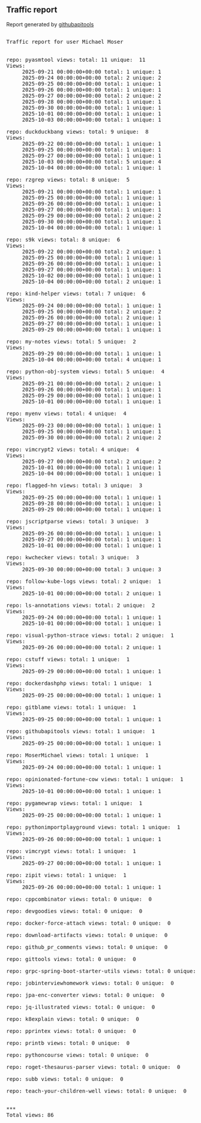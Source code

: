 <h2> Traffic report </h2>

Report generated by <a href="https://github.com/MoserMichael/githubapitools">githubapitools</a>

<pre>

Traffic report for user Michael Moser


repo: pyasmtool views: total: 11 unique:  11
Views:
	 2025-09-21 00:00:00+00:00 total: 1 unique: 1
	 2025-09-24 00:00:00+00:00 total: 2 unique: 2
	 2025-09-25 00:00:00+00:00 total: 1 unique: 1
	 2025-09-26 00:00:00+00:00 total: 1 unique: 1
	 2025-09-27 00:00:00+00:00 total: 2 unique: 2
	 2025-09-28 00:00:00+00:00 total: 1 unique: 1
	 2025-09-30 00:00:00+00:00 total: 1 unique: 1
	 2025-10-01 00:00:00+00:00 total: 1 unique: 1
	 2025-10-03 00:00:00+00:00 total: 1 unique: 1

repo: duckduckbang views: total: 9 unique:  8
Views:
	 2025-09-22 00:00:00+00:00 total: 1 unique: 1
	 2025-09-25 00:00:00+00:00 total: 1 unique: 1
	 2025-09-27 00:00:00+00:00 total: 1 unique: 1
	 2025-10-03 00:00:00+00:00 total: 5 unique: 4
	 2025-10-04 00:00:00+00:00 total: 1 unique: 1

repo: rzgrep views: total: 8 unique:  5
Views:
	 2025-09-21 00:00:00+00:00 total: 1 unique: 1
	 2025-09-25 00:00:00+00:00 total: 1 unique: 1
	 2025-09-26 00:00:00+00:00 total: 1 unique: 1
	 2025-09-27 00:00:00+00:00 total: 1 unique: 1
	 2025-09-29 00:00:00+00:00 total: 2 unique: 2
	 2025-09-30 00:00:00+00:00 total: 1 unique: 1
	 2025-10-04 00:00:00+00:00 total: 1 unique: 1

repo: s9k views: total: 8 unique:  6
Views:
	 2025-09-22 00:00:00+00:00 total: 2 unique: 1
	 2025-09-25 00:00:00+00:00 total: 1 unique: 1
	 2025-09-26 00:00:00+00:00 total: 1 unique: 1
	 2025-09-27 00:00:00+00:00 total: 1 unique: 1
	 2025-10-02 00:00:00+00:00 total: 1 unique: 1
	 2025-10-04 00:00:00+00:00 total: 2 unique: 1

repo: kind-helper views: total: 7 unique:  6
Views:
	 2025-09-24 00:00:00+00:00 total: 1 unique: 1
	 2025-09-25 00:00:00+00:00 total: 2 unique: 2
	 2025-09-26 00:00:00+00:00 total: 2 unique: 1
	 2025-09-27 00:00:00+00:00 total: 1 unique: 1
	 2025-09-29 00:00:00+00:00 total: 1 unique: 1

repo: my-notes views: total: 5 unique:  2
Views:
	 2025-09-29 00:00:00+00:00 total: 1 unique: 1
	 2025-10-04 00:00:00+00:00 total: 4 unique: 1

repo: python-obj-system views: total: 5 unique:  4
Views:
	 2025-09-21 00:00:00+00:00 total: 2 unique: 1
	 2025-09-26 00:00:00+00:00 total: 1 unique: 1
	 2025-09-29 00:00:00+00:00 total: 1 unique: 1
	 2025-10-01 00:00:00+00:00 total: 1 unique: 1

repo: myenv views: total: 4 unique:  4
Views:
	 2025-09-23 00:00:00+00:00 total: 1 unique: 1
	 2025-09-25 00:00:00+00:00 total: 1 unique: 1
	 2025-09-30 00:00:00+00:00 total: 2 unique: 2

repo: vimcrypt2 views: total: 4 unique:  4
Views:
	 2025-09-27 00:00:00+00:00 total: 2 unique: 2
	 2025-10-01 00:00:00+00:00 total: 1 unique: 1
	 2025-10-04 00:00:00+00:00 total: 1 unique: 1

repo: flagged-hn views: total: 3 unique:  3
Views:
	 2025-09-25 00:00:00+00:00 total: 1 unique: 1
	 2025-09-28 00:00:00+00:00 total: 1 unique: 1
	 2025-09-29 00:00:00+00:00 total: 1 unique: 1

repo: jscriptparse views: total: 3 unique:  3
Views:
	 2025-09-26 00:00:00+00:00 total: 1 unique: 1
	 2025-09-27 00:00:00+00:00 total: 1 unique: 1
	 2025-10-01 00:00:00+00:00 total: 1 unique: 1

repo: kwchecker views: total: 3 unique:  3
Views:
	 2025-09-30 00:00:00+00:00 total: 3 unique: 3

repo: follow-kube-logs views: total: 2 unique:  1
Views:
	 2025-10-01 00:00:00+00:00 total: 2 unique: 1

repo: ls-annotations views: total: 2 unique:  2
Views:
	 2025-09-24 00:00:00+00:00 total: 1 unique: 1
	 2025-10-01 00:00:00+00:00 total: 1 unique: 1

repo: visual-python-strace views: total: 2 unique:  1
Views:
	 2025-09-26 00:00:00+00:00 total: 2 unique: 1

repo: cstuff views: total: 1 unique:  1
Views:
	 2025-09-29 00:00:00+00:00 total: 1 unique: 1

repo: dockerdashphp views: total: 1 unique:  1
Views:
	 2025-09-25 00:00:00+00:00 total: 1 unique: 1

repo: gitblame views: total: 1 unique:  1
Views:
	 2025-09-25 00:00:00+00:00 total: 1 unique: 1

repo: githubapitools views: total: 1 unique:  1
Views:
	 2025-09-25 00:00:00+00:00 total: 1 unique: 1

repo: MoserMichael views: total: 1 unique:  1
Views:
	 2025-09-24 00:00:00+00:00 total: 1 unique: 1

repo: opinionated-fortune-cow views: total: 1 unique:  1
Views:
	 2025-10-01 00:00:00+00:00 total: 1 unique: 1

repo: pygamewrap views: total: 1 unique:  1
Views:
	 2025-09-25 00:00:00+00:00 total: 1 unique: 1

repo: pythonimportplayground views: total: 1 unique:  1
Views:
	 2025-09-26 00:00:00+00:00 total: 1 unique: 1

repo: vimcrypt views: total: 1 unique:  1
Views:
	 2025-09-27 00:00:00+00:00 total: 1 unique: 1

repo: zipit views: total: 1 unique:  1
Views:
	 2025-09-26 00:00:00+00:00 total: 1 unique: 1

repo: cppcombinator views: total: 0 unique:  0

repo: devgoodies views: total: 0 unique:  0

repo: docker-force-attach views: total: 0 unique:  0

repo: download-artifacts views: total: 0 unique:  0

repo: github_pr_comments views: total: 0 unique:  0

repo: gittools views: total: 0 unique:  0

repo: grpc-spring-boot-starter-utils views: total: 0 unique:  0

repo: jobinterviewhomework views: total: 0 unique:  0

repo: jpa-enc-converter views: total: 0 unique:  0

repo: jq-illustrated views: total: 0 unique:  0

repo: k8explain views: total: 0 unique:  0

repo: pprintex views: total: 0 unique:  0

repo: printb views: total: 0 unique:  0

repo: pythoncourse views: total: 0 unique:  0

repo: roget-thesaurus-parser views: total: 0 unique:  0

repo: subb views: total: 0 unique:  0

repo: teach-your-children-well views: total: 0 unique:  0


***
Total views: 86

